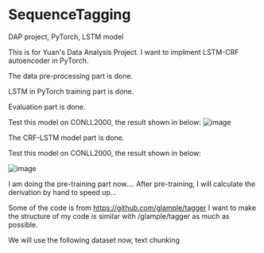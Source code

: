 # SequenceTagging
DAP project, PyTorch, LSTM model

This is for Yuan's Data Analysis Project. 
I want to implment LSTM-CRF autoencoder in PyTorch.

The data pre-processing part is done.

LSTM in PyTorch training part is done.

Evaluation part is done.

Test this model on CONLL2000, the result shown in below:
![image](https://github.com/cmusjtuliuyuan/SequenceTagging/blob/master/LSTM.png)

The CRF-LSTM model part is done.

Test this model on CONLL2000, the result shown in below:

![image](https://github.com/cmusjtuliuyuan/SequenceTagging/blob/master/CRFLSTM.png)

I am doing the pre-training part now....
After pre-training, I will calculate the derivation by hand to speed up...

Some of the code is from https://github.com/glample/tagger
I want to make the structure of my code is similar with /glample/tagger as much as possible.

We will use the following dataset now, text chunking

